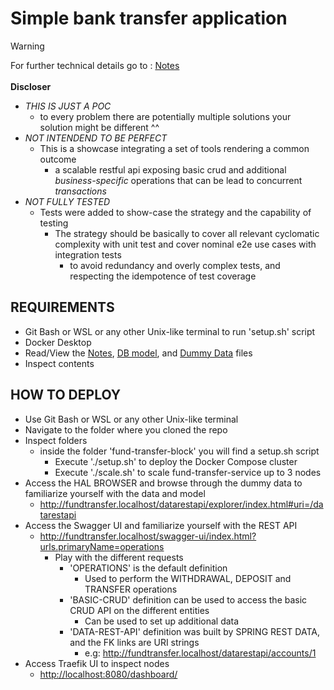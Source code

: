 # Simple bank transfer application

> [!WARNING]
> For further technical details go to : [Notes](docs/NOTES.md)<br>
> <br><b>Discloser</b>
>
> - *THIS IS JUST A POC*
>   - to every problem there are potentially multiple solutions your solution might be different ^^
> - *NOT INTENDEND TO BE PERFECT*
>   - This is a showcase integrating a set of tools rendering a common outcome
>     - a scalable restful api exposing basic crud and additional <i>business-specific</i> operations that can be lead to concurrent <i>transactions</i>
> - *NOT FULLY TESTED*
>   - Tests were added to show-case the strategy and the capability of testing
>     - The strategy should be basically to cover all relevant cyclomatic complexity with unit test and cover nominal e2e use cases with integration tests
>       - to avoid redundancy and overly complex tests, and respecting the idempotence of test coverage

## REQUIREMENTS

- Git Bash or WSL or any other Unix-like terminal to run 'setup.sh' script
- Docker Desktop
- Read/View the [Notes](docs/NOTES.md), [DB model](docs/DB_MODEL.md), and [Dummy Data](docs/DUMMY_DATA_DESCRIPTION.md) files
- Inspect contents

## HOW TO DEPLOY

- Use Git Bash or WSL or any other Unix-like terminal
- Navigate to the folder where you cloned the repo
- Inspect folders
  - inside the folder 'fund-transfer-block' you will find a setup.sh script
    - Execute './setup.sh' to deploy the Docker Compose cluster
    - Execute './scale.sh' to scale fund-transfer-service up to 3 nodes
- Access the HAL BROWSER and browse through the dummy data to familiarize yourself with the data and model
  - <http://fundtransfer.localhost/datarestapi/explorer/index.html#uri=/datarestapi>
- Access the Swagger UI and familiarize yourself with the REST API
  - <http://fundtransfer.localhost/swagger-ui/index.html?urls.primaryName=operations>
    - Play with the different requests
      - 'OPERATIONS' is the default definition
        - Used to perform the WITHDRAWAL, DEPOSIT and TRANSFER operations
      - 'BASIC-CRUD' definition can be used to access the basic CRUD API on the different entities
        - Can be used to set up additional data
      - 'DATA-REST-API' definition was built by SPRING REST DATA, and the FK links are URI strings
        - e.g: <http://fundtransfer.localhost/datarestapi/accounts/1>
- Access Traefik UI to inspect nodes
  - <http://localhost:8080/dashboard/>

